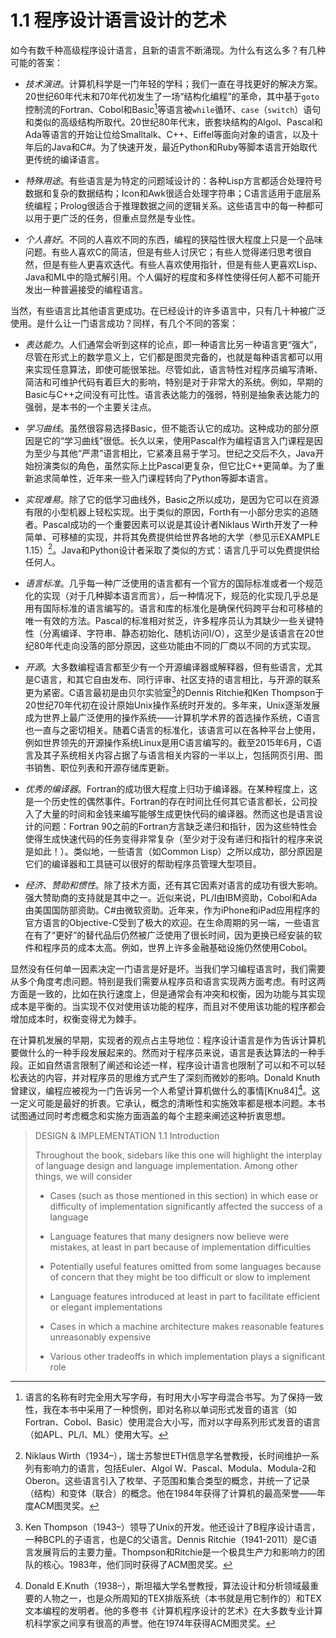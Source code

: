 # 1.1 程序设计语言设计的艺术

如今有数千种高级程序设计语言，且新的语言不断涌现。为什么有这么多？有几种可能的答案：

- *技术演进*。计算机科学是一门年轻的学科；我们一直在寻找更好的解决方案。20世纪60年代末和70年代初发生了一场“结构化编程”的革命，其中基于`goto`控制流的Fortran、Cobol和Basic[^3]等语言被`while`循环、`case`（`switch`）语句和类似的高级结构所取代。20世纪80年代末，嵌套块结构的Algol、Pascal和Ada等语言的开始让位给Smalltalk、C++、Eiffel等面向对象的语言，以及十年后的Java和C#。为了快速开发，最近Python和Ruby等脚本语言开始取代更传统的编译语言。

- *特殊用途*。有些语言是为特定的问题域设计的：各种Lisp方言都适合处理符号数据和复杂的数据结构；Icon和Awk很适合处理字符串；C语言适用于底层系统编程；Prolog很适合于推理数据之间的逻辑关系。这些语言中的每一种都可以用于更广泛的任务，但重点显然是专业性。

- *个人喜好*。不同的人喜欢不同的东西，编程的狭隘性很大程度上只是一个品味问题。有些人喜欢C的简洁，但是有些人讨厌它；有些人觉得递归思考很自然，但是有些人更喜欢迭代。有些人喜欢使用指针，但是有些人更喜欢Lisp、Java和ML中的隐式解引用。个人偏好的程度和多样性使得任何人都不可能开发出一种普遍接受的编程语言。

当然，有些语言比其他语言更成功。在已经设计的许多语言中，只有几十种被广泛使用。是什么让一门语言成功？同样，有几个不同的答案：

- *表达能力*。人们通常会听到这样的论点，即一种语言比另一种语言更“强大”，尽管在形式上的数学意义上，它们都是图灵完备的，也就是每种语言都可以用来实现任意算法，即使可能很笨拙。尽管如此，语言特性对程序员编写清晰、简洁和可维护代码有着巨大的影响，特别是对于非常大的系统。例如，早期的Basic与C++之间没有可比性。语言表达能力的强弱，特别是抽象表达能力的强弱，是本书的一个主要关注点。

- *学习曲线*。虽然很容易选择Basic，但不能否认它的成功。这种成功的部分原因是它的“学习曲线”很低。长久以来，使用Pascal作为编程语言入门课程是因为至少与其他“严肃”语言相比，它紧凑且易于学习。世纪之交后不久，Java开始扮演类似的角色，虽然实际上比Pascal更复杂，但它比C++更简单。为了重新追求简单性，近年来一些入门课程转向了Python等脚本语言。

- *实现难易*。除了它的低学习曲线外，Basic之所以成功，是因为它可以在资源有限的小型机器上轻松实现。出于类似的原因，Forth有一小部分忠实的追随者。Pascal成功的一个重要因素可以说是其设计者Niklaus Wirth开发了一种简单、可移植的实现，并将其免费提供给世界各地的大学（参见示EXAMPLE 1.15）[^4]。Java和Python设计者采取了类似的方式：语言几乎可以免费提供给任何人。

- *语言标准*。几乎每一种广泛使用的语言都有一个官方的国际标准或者一个规范化的实现（对于几种脚本语言而言），后一种情况下，规范的化实现几乎总是用有国际标准的语言编写的。语言和库的标准化是确保代码跨平台和可移植的唯一有效的方法。Pascal的标准相对贫乏，许多程序员认为其缺少一些关键特性（分离编译、字符串、静态初始化、随机访问I/O），这至少是该语言在20世纪80年代走向没落的部分原因，这些功能由不同的厂商以不同的方式实现。

- *开源*。大多数编程语言都至少有一个开源编译器或解释器，但有些语言，尤其是C语言，和其它自由发布、同行评审、社区支持的语言相比，与开源的联系更为紧密。C语言最初是由贝尔实验室[^5]的Dennis Ritchie和Ken Thompson于20世纪70年代初在设计原始Unix操作系统时开发的。多年来，Unix逐渐发展成为世界上最广泛使用的操作系统——计算机学术界的首选操作系统，C语言也一直与之密切相关。随着C语言的标准化，该语言可以在各种平台上使用，例如世界领先的开源操作系统Linux是用C语言编写的。截至2015年6月，C语言及其子系统相关内容占据了与语言相关内容的一半以上，包括网页引用、图书销售、职位列表和开源存储库更新。

- *优秀的编译器*。Fortran的成功很大程度上归功于编译器。在某种程度上，这是一个历史性的偶然事件。Fortran的存在时间比任何其它语言都长，公司投入了大量的时间和金钱来编写能够生成更快代码的编译器。然而这也是语言设计的问题：Fortran 90之前的Fortran方言缺乏递归和指针，因为这些特性会使得生成快速代码的任务变得非常复杂（至少对于没有递归和指针的程序来说是如此！）。类似地，一些语言（如Common Lisp）之所以成功，部分原因是它们的编译器和工具链可以很好的帮助程序员管理大型项目。

- *经济、赞助和惯性*。除了技术方面，还有其它因素对语言的成功有很大影响。强大赞助商的支持就是其中之一。近似来说，PL/I由IBM资助，Cobol和Ada由美国国防部资助。C#由微软资助。近年来，作为iPhone和iPad应用程序的官方语言的Objective-C受到了极大的欢迎。在生命周期的另一端，一些语言在有了“更好”的替代品后仍然被广泛使用了很长时间，因为更换已经安装的软件和程序员的成本太高。例如，世界上许多金融基础设施仍然使用Cobol。

显然没有任何单一因素决定一门语言是好是坏。当我们学习编程语言时，我们需要从多个角度考虑问题。特别是我们需要从程序员和语言实现两方面考虑。有时这两方面是一致的，比如在执行速度上，但是通常会有冲突和权衡，因为功能与其实现成本是平衡的。当实现不仅对使用该功能的程序，而且对不使用该功能的程序都会增加成本时，权衡变得尤为棘手。

在计算机发展的早期，实现者的观点占主导地位：程序设计语言是作为告诉计算机要做什么的一种手段发展起来的。然而对于程序员来说，语言是表达算法的一种手段。正如自然语言限制了阐述和论述一样，程序设计语言也限制了可以和不可以轻松表达的内容，并对程序员的思维方式产生了深刻而微妙的影响。Donald Knuth曾建议，编程应被视为一门告诉另一个人希望计算机做什么的事情[Knu84][^6]。这一定义可能是最好的折衷。它承认，概念的清晰性和实施效率都是根本问题。本书试图通过同时考虑概念和实施方面涵盖的每个主题来阐述这种折衷思想。

> DESIGN & IMPLEMENTATION 1.1 Introduction
>
> Throughout the book, sidebars like this one will highlight the interplay of language design and language implementation. Among other things, we will consider
> - Cases (such as those mentioned in this section) in which ease or difficulty of implementation significantly affected the success of a language
>
> - Language features that many designers now believe were mistakes, at least in part because of implementation difficulties
>
> - Potentially useful features omitted from some languages because of concern that they might be too difficult or slow to implement
>
> - Language features introduced at least in part to facilitate efficient or elegant implementations
>
> - Cases in which a machine architecture makes reasonable features unreasonably expensive
>
> - Various other tradeoffs in which implementation plays a significant role

[^3]:语言的名称有时完全用大写字母，有时用大小写字母混合书写。为了保持一致性，我在本书中采用了一种惯例，即对名称以单词形式发音的语言（如Fortran、Cobol、Basic）使用混合大小写，而对以字母系列形式发音的语言（如APL、PL/I、ML）使用大写。

[^4]: Niklaus Wirth（1934–），瑞士苏黎世ETH信息学名誉教授，长时间维护一系列有影响力的语言，包括Euler、Algol W、Pascal、Modula、Modula-2和Oberon。这些语言引入了枚举、子范围和集合类型的概念，并统一了记录（结构）和变体（联合）的概念。他在1984年获得了计算机的最高荣誉——年度ACM图灵奖。

[^5]: Ken Thompson（1943–）领导了Unix的开发。他还设计了B程序设计语言，一种BCPL的子语言，也是C的父语言。Dennis Ritchie（1941-2011）是C语言发展背后的主要力量。Thompson和Ritchie是一个极具生产力和影响力的团队的核心。1983年，他们同时获得了ACM图灵奖。

[^6]: Donald E.Knuth（1938–），斯坦福大学名誉教授，算法设计和分析领域最重要的人物之一，也是众所周知的TEX排版系统（本书就是用它制作的）和TEX文本编程的发明者。他的多卷书《计算机程序设计的艺术》在大多数专业计算机科学家之间享有很高的声誉。他在1974年获得ACM图灵奖。
